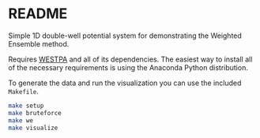 # README

Simple 1D double-well potential system for demonstrating the 
Weighted Ensemble method. 

Requires [WESTPA](https://chong.chem.pitt.edu/WESTPA) and all of its dependencies.
The easiest way to install all of the necessary requirements is using the Anaconda
Python distribution.

To generate the data and run the visualization you can use the included `Makefile`. 
```bash
make setup
make bruteforce
make we
make visualize
```
